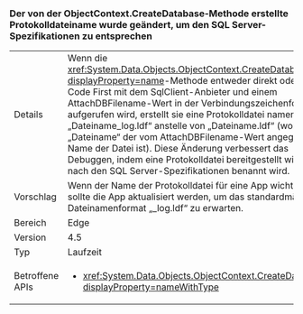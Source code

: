### <a name="log-file-name-created-by-the-objectcontextcreatedatabase-method-has-changed-to-match-sql-server-specifications"></a>Der von der ObjectContext.CreateDatabase-Methode erstellte Protokolldateiname wurde geändert, um den SQL Server-Spezifikationen zu entsprechen

|   |   |
|---|---|
|Details|Wenn die <xref:System.Data.Objects.ObjectContext.CreateDatabase?displayProperty=name>-Methode entweder direkt oder durch Code First mit dem SqlClient-Anbieter und einem AttachDBFilename-Wert in der Verbindungszeichenfolge aufgerufen wird, erstellt sie eine Protokolldatei namens „Dateiname_log.ldf“ anstelle von „Dateiname.ldf“ (wobei „Dateiname“ der vom AttachDBFilename-Wert angegebene Name der Datei ist). Diese Änderung verbessert das Debuggen, indem eine Protokolldatei bereitgestellt wird, die nach den SQL Server-Spezifikationen benannt wird.|
|Vorschlag|Wenn der Name der Protokolldatei für eine App wichtig ist, sollte die App aktualisiert werden, um das standardmäßige Dateinamenformat „_log.ldf“ zu erwarten.|
|Bereich|Edge|
|Version|4.5|
|Typ|Laufzeit|
|Betroffene APIs|<ul><li><xref:System.Data.Objects.ObjectContext.CreateDatabase?displayProperty=nameWithType></li></ul>|

